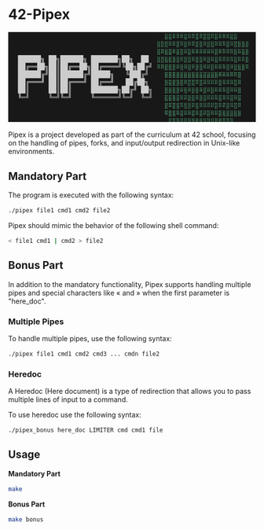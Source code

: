 # 42-Pipex

![PIPE](img/pipex.png)

Pipex is a project developed as part of the curriculum at 42 school, focusing on the handling of pipes, forks, and input/output redirection in Unix-like environments.

## Mandatory Part
The program is executed with the following syntax:

```bash
./pipex file1 cmd1 cmd2 file2
````

Pipex should mimic the behavior of the following shell command:

```bash
< file1 cmd1 | cmd2 > file2
````

## Bonus Part
In addition to the mandatory functionality, Pipex supports handling multiple pipes and special characters like « and » when the first parameter is "here_doc".

### Multiple Pipes
To handle multiple pipes, use the following syntax:

```bash
./pipex file1 cmd1 cmd2 cmd3 ... cmdn file2
```

### Heredoc
A Heredoc (Here document) is a type of redirection that allows you to pass multiple lines of input to a command.

To use heredoc use the following syntax:

```bash
./pipex_bonus here_doc LIMITER cmd cmd1 file
```

## Usage

**Mandatory Part**

```bash
make
```

**Bonus Part**

```bash
make bonus
```
